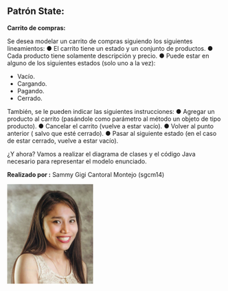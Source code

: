 Patrón State:
---

**Carrito de compras:**

Se desea modelar un carrito de compras siguiendo los siguientes lineamientos:
● El carrito tiene un estado y un conjunto de productos.
● Cada producto tiene solamente descripción y precio.
● Puede estar en alguno de los siguientes estados (solo uno a la vez):
- Vacío.
- Cargando.
- Pagando.
- Cerrado.

También, se le pueden indicar las siguientes
instrucciones:
● Agregar un producto al carrito
(pasándole como parámetro al método
un objeto de tipo producto).
● Cancelar el carrito (vuelve a estar vacío).
● Volver al punto anterior ( salvo que esté cerrado).
● Pasar al siguiente estado (en el caso de estar cerrado, vuelve a estar vacío).

¿Y ahora?
Vamos a realizar el diagrama de clases y el código Java necesario para representar el
modelo enunciado.

**Realizado por :** Sammy Gigi Cantoral Montejo (sgcm14)

<img src ="https://raw.githubusercontent.com/sgcm14/sgcm14/main/sammy.jpg" width="200">